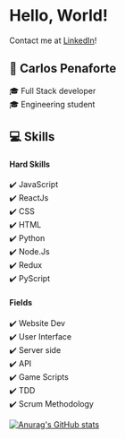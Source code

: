 # Hello, World!
Contact me at [LinkedIn](https://www.linkedin.com/m/in/carlos-penaforte-5798ab214)!
## :raising_hand: Carlos Penaforte
 :mortar_board: Full Stack developer    
 :mortar_board: Engineering student     
## :computer: Skills
 #### Hard Skills
 :heavy_check_mark: JavaScript  
 :heavy_check_mark: ReactJs   
 :heavy_check_mark: CSS   
 :heavy_check_mark: HTML  
 :heavy_check_mark: Python  
 :heavy_check_mark: Node.Js  
 :heavy_check_mark: Redux      
 :heavy_check_mark: PyScript       
 #### Fields
 :heavy_check_mark: Website Dev   
 :heavy_check_mark: User Interface   
 :heavy_check_mark: Server side  
 :heavy_check_mark: API    
 :heavy_check_mark: Game Scripts   
 :heavy_check_mark: TDD   
 :heavy_check_mark: Scrum Methodology     

[![Anurag's GitHub stats](https://github-readme-stats.vercel.app/api?username=CarlosPenaforte)](https://github.com/anuraghazra/github-readme-stats)

<!---
CarlosPenaforte/CarlosPenaforte is a ✨ special ✨ repository because its `README.md` (this file) appears on your GitHub profile.
You can click the Preview link to take a look at your changes.
--->

